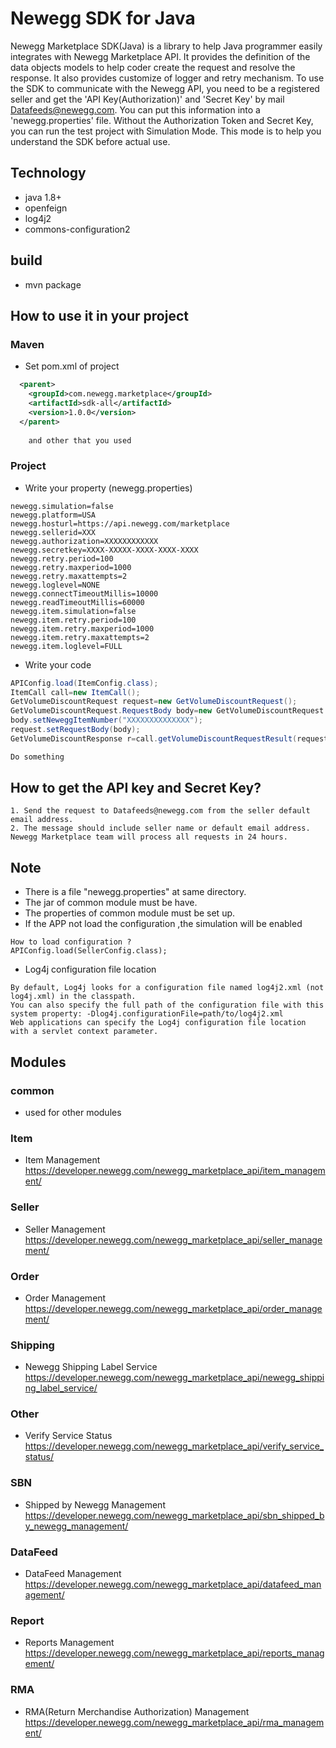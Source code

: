 # Newegg SDK for Java
Newegg Marketplace SDK(Java) is a library to help Java programmer easily integrates with Newegg Marketplace API. It provides the definition of the data objects models to help coder create the request and resolve the response. It also provides customize of logger and retry mechanism.
To use the SDK to communicate with the Newegg API, you need to be a registered seller and get the 'API Key(Authorization)' and 'Secret Key'  by mail Datafeeds@newegg.com. You can put this information into a 'newegg.properties' file. Without the Authorization Token and Secret Key, you can run the test project with Simulation Mode. This mode is to help you understand the SDK before actual use.

## Technology
- java 1.8+
- openfeign
- log4j2
- commons-configuration2

## build
- mvn package

## How to use it in your project
### Maven
- Set pom.xml of project

```xml
  <parent>
    <groupId>com.newegg.marketplace</groupId>
    <artifactId>sdk-all</artifactId>
    <version>1.0.0</version>
  </parent>
	
	and other that you used
```
### Project 
- Write your property   (newegg.properties)

```properties
newegg.simulation=false
newegg.platform=USA
newegg.hosturl=https://api.newegg.com/marketplace
newegg.sellerid=XXX
newegg.authorization=XXXXXXXXXXXX
newegg.secretkey=XXXX-XXXXX-XXXX-XXXX-XXXX
newegg.retry.period=100
newegg.retry.maxperiod=1000
newegg.retry.maxattempts=2
newegg.loglevel=NONE
newegg.connectTimeoutMillis=10000
newegg.readTimeoutMillis=60000
newegg.item.simulation=false
newegg.item.retry.period=100
newegg.item.retry.maxperiod=1000
newegg.item.retry.maxattempts=2
newegg.item.loglevel=FULL
```
- Write your code

```java
APIConfig.load(ItemConfig.class);	
ItemCall call=new ItemCall();
GetVolumeDiscountRequest request=new GetVolumeDiscountRequest();
GetVolumeDiscountRequest.RequestBody body=new GetVolumeDiscountRequest.RequestBody();                          
body.setNeweggItemNumber("XXXXXXXXXXXXXX");
request.setRequestBody(body);		
GetVolumeDiscountResponse r=call.getVolumeDiscountRequestResult(request);

Do something
```

## How to get the API key and Secret Key?
    1. Send the request to Datafeeds@newegg.com from the seller default email address.
    2. The message should include seller name or default email address.
    Newegg Marketplace team will process all requests in 24 hours.

## Note
- There is a file  "newegg.properties" at same directory.
- The jar of common module must be have.
- The properties of common module must be set up.
- If the APP not load the configuration ,the simulation will be enabled 

```
How to load configuration ?
APIConfig.load(SellerConfig.class);

```
- Log4j configuration file location

```
By default, Log4j looks for a configuration file named log4j2.xml (not log4j.xml) in the classpath.
You can also specify the full path of the configuration file with this system property: -Dlog4j.configurationFile=path/to/log4j2.xml
Web applications can specify the Log4j configuration file location with a servlet context parameter.
```

## Modules
### common
- used for other modules

### Item
- Item Management  
https://developer.newegg.com/newegg_marketplace_api/item_management/

### Seller
- Seller Management  
https://developer.newegg.com/newegg_marketplace_api/seller_management/


### Order
- Order Management  
https://developer.newegg.com/newegg_marketplace_api/order_management/

### Shipping
- Newegg Shipping Label Service  
https://developer.newegg.com/newegg_marketplace_api/newegg_shipping_label_service/

### Other
- Verify Service Status  
https://developer.newegg.com/newegg_marketplace_api/verify_service_status/

### SBN
- Shipped by Newegg Management  
https://developer.newegg.com/newegg_marketplace_api/sbn_shipped_by_newegg_management/

### DataFeed
- DataFeed Management  
https://developer.newegg.com/newegg_marketplace_api/datafeed_management/

### Report
- Reports Management  
https://developer.newegg.com/newegg_marketplace_api/reports_management/

### RMA
- RMA(Return Merchandise Authorization) Management  
https://developer.newegg.com/newegg_marketplace_api/rma_management/
